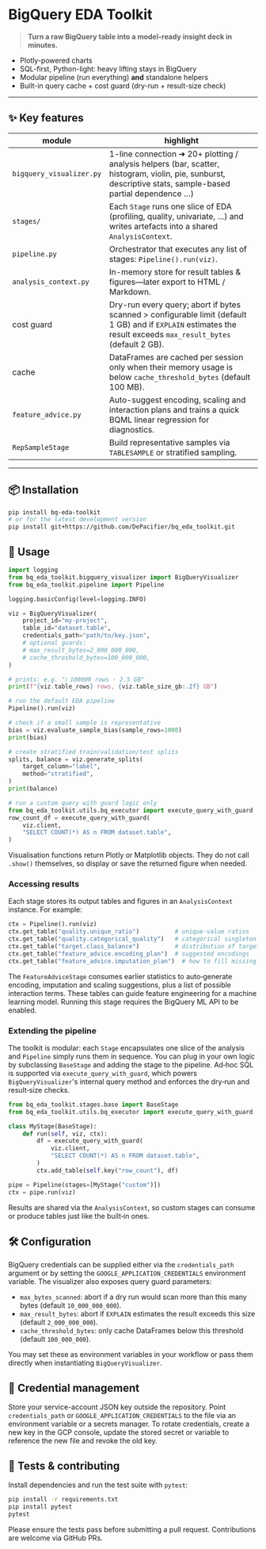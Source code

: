 # BigQuery EDA Toolkit

> **Turn a raw BigQuery table into a model-ready insight deck in minutes.**

* Plotly-powered charts  
* SQL-first, Python-light: heavy lifting stays in BigQuery  
* Modular pipeline (run everything) **and** standalone helpers  
* Built-in query cache + cost guard (dry-run + result-size check)

---

## ✨ Key features

| module | highlight |
|--------|-----------|
| `bigquery_visualizer.py` | 1-line connection ➜ 20+ plotting / analysis helpers (bar, scatter, histogram, violin, pie, sunburst, descriptive stats, sample-based partial dependence …) |
| `stages/` | Each `Stage` runs one slice of EDA (profiling, quality, univariate, …) and writes artefacts into a shared `AnalysisContext`. |
| `pipeline.py` | Orchestrator that executes any list of stages: `Pipeline().run(viz)`. |
| `analysis_context.py` | In-memory store for result tables & figures—later export to HTML / Markdown. |
| cost guard | Dry-run every query; abort if bytes scanned > configurable limit (default 1 GB) and if `EXPLAIN` estimates the result exceeds `max_result_bytes` (default 2 GB). |
| cache | DataFrames are cached per session only when their memory usage is below `cache_threshold_bytes` (default 100 MB). |
| `feature_advice.py` | Auto-suggest encoding, scaling and interaction plans and trains a quick BQML linear regression for diagnostics. |
| `RepSampleStage` | Build representative samples via `TABLESAMPLE` or stratified sampling. |

---

## 📦 Installation

```bash
pip install bq-eda-toolkit
# or for the latest development version
pip install git+https://github.com/DePacifier/bq_eda_toolkit.git
```

## 🚀 Usage

```python
import logging
from bq_eda_toolkit.bigquery_visualizer import BigQueryVisualizer
from bq_eda_toolkit.pipeline import Pipeline

logging.basicConfig(level=logging.INFO)

viz = BigQueryVisualizer(
    project_id="my-project",
    table_id="dataset.table",
    credentials_path="path/to/key.json",
    # optional guards:
    # max_result_bytes=2_000_000_000,
    # cache_threshold_bytes=100_000_000,
)

# prints: e.g. "ℹ️ 100000 rows · 2.5 GB"
print(f"{viz.table_rows} rows, {viz.table_size_gb:.2f} GB")

# run the default EDA pipeline
Pipeline().run(viz)

# check if a small sample is representative
bias = viz.evaluate_sample_bias(sample_rows=1000)
print(bias)

# create stratified train/validation/test splits
splits, balance = viz.generate_splits(
    target_column="label",
    method="stratified",
)
print(balance)

# run a custom query with guard logic only
from bq_eda_toolkit.utils.bq_executor import execute_query_with_guard
row_count_df = execute_query_with_guard(
    viz.client,
    "SELECT COUNT(*) AS n FROM dataset.table",
)
```

Visualisation functions return Plotly or Matplotlib objects. They do not call
``.show()`` themselves, so display or save the returned figure when needed.

### Accessing results

Each stage stores its output tables and figures in an `AnalysisContext` instance.
For example:

```python
ctx = Pipeline().run(viz)
ctx.get_table("quality.unique_ratio")          # unique-value ratios
ctx.get_table("quality.categorical_quality")   # categorical singleton stats
ctx.get_table("target.class_balance")          # distribution of target classes
ctx.get_table("feature_advice.encoding_plan")  # suggested encodings
ctx.get_table("feature_advice.imputation_plan")  # how to fill missing values
```

The `FeatureAdviceStage` consumes earlier statistics to auto‑generate
encoding, imputation and scaling suggestions, plus a list of possible
interaction terms. These tables can guide feature engineering for a
machine learning model.
Running this stage requires the BigQuery ML API to be enabled.

### Extending the pipeline

The toolkit is modular: each `Stage` encapsulates one slice of the analysis and
`Pipeline` simply runs them in sequence. You can plug in your own logic by
subclassing `BaseStage` and adding the stage to the pipeline. Ad‑hoc SQL is
supported via `execute_query_with_guard`, which powers `BigQueryVisualizer`'s
internal query method and enforces the dry‑run and result‑size checks.

```python
from bq_eda_toolkit.stages.base import BaseStage
from bq_eda_toolkit.utils.bq_executor import execute_query_with_guard

class MyStage(BaseStage):
    def run(self, viz, ctx):
        df = execute_query_with_guard(
            viz.client,
            "SELECT COUNT(*) AS n FROM dataset.table",
        )
        ctx.add_table(self.key("row_count"), df)

pipe = Pipeline(stages=[MyStage("custom")])
ctx = pipe.run(viz)
```

Results are shared via the `AnalysisContext`, so custom stages can consume or
produce tables just like the built‑in ones.

## 🛠️ Configuration

BigQuery credentials can be supplied either via the `credentials_path` argument or by setting the `GOOGLE_APPLICATION_CREDENTIALS` environment variable. The visualizer also exposes query guard parameters:

- `max_bytes_scanned`: abort if a dry run would scan more than this many bytes (default `10_000_000_000`).
- `max_result_bytes`: abort if `EXPLAIN` estimates the result exceeds this size (default `2_000_000_000`).
- `cache_threshold_bytes`: only cache DataFrames below this threshold (default `100_000_000`).

You may set these as environment variables in your workflow or pass them directly when instantiating `BigQueryVisualizer`.

## 🔐 Credential management

Store your service-account JSON key outside the repository. Point `credentials_path` or `GOOGLE_APPLICATION_CREDENTIALS` to the file via an environment variable or a secrets manager. To rotate credentials, create a new key in the GCP console, update the stored secret or variable to reference the new file and revoke the old key.

## 🧪 Tests & contributing

Install dependencies and run the test suite with `pytest`:

```bash
pip install -r requirements.txt
pip install pytest
pytest
```

Please ensure the tests pass before submitting a pull request. Contributions are welcome via GitHub PRs.

